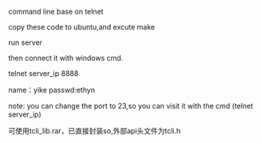command line base on telnet

copy these code to ubuntu,and excute make

run server

then connect it with windows cmd.

telnet server_ip 8888 

name：yike passwd:ethyn

note: you can change  the port to 23,so you can visit it with the cmd (telnet server_ip)

可使用tcli_lib.rar，已直接封装so,外部api头文件为tcli.h
